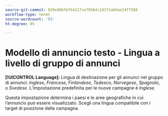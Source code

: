 ```yaml
---
source-git-commit: 029e406fbfb4217ce78364c2d1f1a6dae24ff588
workflow-type: tm+mt
source-wordcount: '53'
ht-degree: 0%

---
```

# Modello di annuncio testo - Lingua a livello di gruppo di annunci

**[!UICONTROL Language]:** Lingua di destinazione per gli annunci nel gruppo di annunci: *Inglese*, *Francese*, *Finlandese*, *Tedesco*, *Norvegese*, *Spagnolo*, o *Svedese*. L’impostazione predefinita per le nuove campagne è *Inglese*.

Questa impostazione determina i paesi e le aree geografiche in cui l’annuncio può essere visualizzato. Scegli una lingua compatibile con i target di posizione della campagna.
